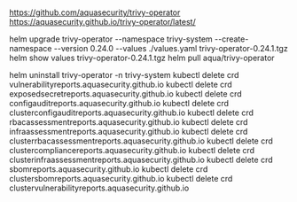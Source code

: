 #
https://github.com/aquasecurity/trivy-operator
https://aquasecurity.github.io/trivy-operator/latest/


 helm upgrade  trivy-operator --namespace trivy-system      --create-namespace      --version 0.24.0  --values ./values.yaml  trivy-operator-0.24.1.tgz
helm show values  trivy-operator-0.24.1.tgz
 helm pull aqua/trivy-operator     

 helm uninstall trivy-operator -n trivy-system
    kubectl delete crd vulnerabilityreports.aquasecurity.github.io
    kubectl delete crd exposedsecretreports.aquasecurity.github.io
    kubectl delete crd configauditreports.aquasecurity.github.io
    kubectl delete crd clusterconfigauditreports.aquasecurity.github.io
    kubectl delete crd rbacassessmentreports.aquasecurity.github.io
    kubectl delete crd infraassessmentreports.aquasecurity.github.io
    kubectl delete crd clusterrbacassessmentreports.aquasecurity.github.io
    kubectl delete crd clustercompliancereports.aquasecurity.github.io
    kubectl delete crd clusterinfraassessmentreports.aquasecurity.github.io
    kubectl delete crd sbomreports.aquasecurity.github.io
    kubectl delete crd clustersbomreports.aquasecurity.github.io
    kubectl delete crd clustervulnerabilityreports.aquasecurity.github.io